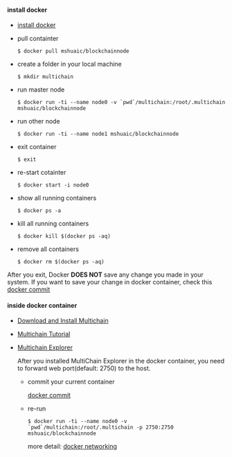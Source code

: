 #### install docker
* [install docker](https://docs.docker.com/install/)

* pull containter

  `$ docker pull mshuaic/blockchainnode`
* create a folder in your local machine

  `$ mkdir multichain`
* run master node

  ``$ docker run -ti --name node0 -v `pwd`/multichain:/root/.multichain mshuaic/blockchainnode``

* run other node

  `$ docker run -ti --name node1 mshuaic/blockchainnode`
* exit container

  `$ exit`
* re-start cotainter

  `$ docker start -i node0`

* show all running containers

  `$ docker ps -a`

* kill all running containers

  `$ docker kill $(docker ps -aq)`

* remove all containers

  `$ docker rm $(docker ps -aq)`

After you exit, Docker **DOES NOT** save any change you made in your system.
If you want to save your change in docker container, check this [docker commit](https://docs.docker.com/engine/reference/commandline/commit/#examples)

#### inside docker container
* [Download and Install Multichain](https://www.multichain.com/download-install/)

* [Multichain Tutorial](https://www.multichain.com/getting-started/)

* [Multichain Explorer](https://github.com/MultiChain/multichain-explorer)

  After you installed MultiChain Explorer in the docker container, you need to
  forward web port(default: 2750) to the host.
    * commit your current container

       [docker commit](https://docs.docker.com/engine/reference/commandline/commit/#examples)
    * re-run

        ``$ docker run -ti --name node0 -v `pwd`/multichain:/root/.multichain -p 2750:2750 mshuaic/blockchainnode``

        more detail:
        [docker networking](https://docs.docker.com/config/containers/container-networking/)
